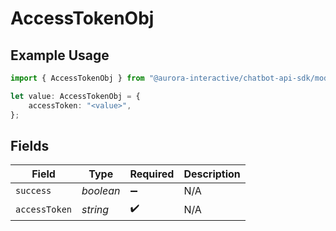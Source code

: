 # AccessTokenObj

## Example Usage

```typescript
import { AccessTokenObj } from "@aurora-interactive/chatbot-api-sdk/models/components";

let value: AccessTokenObj = {
    accessToken: "<value>",
};
```

## Fields

| Field              | Type               | Required           | Description        |
| ------------------ | ------------------ | ------------------ | ------------------ |
| `success`          | *boolean*          | :heavy_minus_sign: | N/A                |
| `accessToken`      | *string*           | :heavy_check_mark: | N/A                |